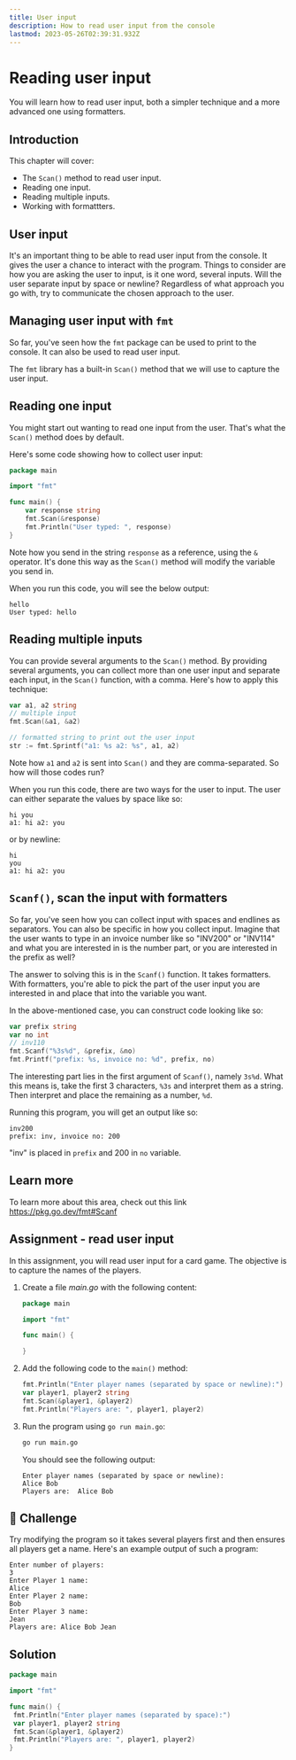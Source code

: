 ```yaml
---
title: User input
description: How to read user input from the console
lastmod: 2023-05-26T02:39:31.932Z
---
```


# Reading user input

You will learn how to read user input, both a simpler technique and a more advanced one using formatters.

## Introduction

This chapter will cover:

- The `Scan()` method to read user input.
- Reading one input.
- Reading multiple inputs.
- Working with formattters.

## User input

It's an important thing to be able to read user input from the console. It gives the user a chance to interact with the program. Things to consider are how you are asking the user to input, is it one word, several inputs. Will the user separate input by space or newline? Regardless of what approach you go with, try to communicate the chosen approach to the user.

## Managing user input with `fmt`

So far, you've seen how the `fmt` package can be used to print to the console. It can also be used to read user input.

The `fmt` library has a built-in `Scan()` method that we will use to capture the user input.

## Reading one input

You might start out wanting to read one input from the user. That's what the `Scan()` method does by default.

Here's some code showing how to collect user input:

```go
package main

import "fmt"

func main() {
    var response string
    fmt.Scan(&response)
    fmt.Println("User typed: ", response)
}
```

Note how you send in the string `response` as a reference, using the `&` operator. It's done this way as the `Scan()` method will modify the variable you send in.

When you run this code, you will see the below output:

```
hello
User typed: hello
```

## Reading multiple inputs

You can provide several arguments to the `Scan()` method. By providing several arguments, you can collect more than one user input and separate each input, in the `Scan()` function, with a comma. Here's how to apply this technique:

```go
var a1, a2 string
// multiple input
fmt.Scan(&a1, &a2)

// formatted string to print out the user input
str := fmt.Sprintf("a1: %s a2: %s", a1, a2)
```

Note how `a1` and `a2` is sent into `Scan()` and they are comma-separated. So how will those codes run?

When you run this code, there are two ways for the user to input. The user can either separate the values by space like so:

```
hi you
a1: hi a2: you
```

or by newline:

```
hi
you
a1: hi a2: you
```

## `Scanf()`, scan the input with formatters

So far, you've seen how you can collect input with spaces and endlines as separators. You can also be specific in how you collect input. Imagine that the user wants to type in an invoice number like so "INV200" or "INV114" and what you are interested in is the number part, or you are interested in the prefix as well?

The answer to solving this is in the `Scanf()` function. It takes formatters. With formatters, you're able to pick the part of the user input you are interested in and place that into the variable you want.

In the above-mentioned case, you can construct code looking like so:

```go
var prefix string
var no int
// inv110
fmt.Scanf("%3s%d", &prefix, &no)
fmt.Printf("prefix: %s, invoice no: %d", prefix, no)
```

The interesting part lies in the first argument of `Scanf()`, namely `3s%d`. What this means is, take the first 3 characters, `%3s` and interpret them as a string. Then interpret and place the remaining as a number, `%d`.

Running this program, you will get an output like so:

```
inv200
prefix: inv, invoice no: 200
```

"inv" is placed in `prefix` and 200 in `no` variable.

## Learn more

To learn more about this area, check out this link <https://pkg.go.dev/fmt#Scanf>

## Assignment - read user input

In this assignment, you will read user input for a card game. The objective is to capture the names of the players.

1. Create a file _main.go_ with the following content:

   ```go
   package main

   import "fmt"

   func main() {

   }
   ```

1. Add the following code to the `main()` method:

   ```go
   fmt.Println("Enter player names (separated by space or newline):")
   var player1, player2 string
   fmt.Scan(&player1, &player2)
   fmt.Println("Players are: ", player1, player2)
   ```

1. Run the program using `go run main.go`:

   ```bash
   go run main.go
   ```

   You should see the following output:

   ```
   Enter player names (separated by space or newline):
   Alice Bob
   Players are:  Alice Bob
   ```

## 🚀 Challenge

Try modifying the program so it takes several players first and then ensures all players get a name. Here's an example output of such a program:

```
Enter number of players:
3
Enter Player 1 name:
Alice
Enter Player 2 name:
Bob
Enter Player 3 name:
Jean
Players are: Alice Bob Jean
```

## Solution

```go
package main

import "fmt"

func main() {
 fmt.Println("Enter player names (separated by space):")
 var player1, player2 string
 fmt.Scan(&player1, &player2)
 fmt.Println("Players are: ", player1, player2)
}
```
